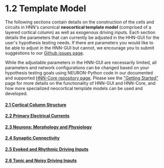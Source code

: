 <!--
# Title: 1.2 Template Model
# Updated: 2024-11-14
#
# Contributors:
    # Dylan Daniels
-->

<!-- compare original: https://hnn.brown.edu/under-the-hood/ -->

# 1.2 Template Model

The following sections contain details on the construction of the cells
and circuits in HNN's canonical **neocortical template model**
(comprised of a layered cortical column) as well as exogenous driving
inputs. Each section details the parameters that can currently be
adjusted in the HHN-GUI for the user's hypothesis testing needs. If
there are parameters you would like to be able to adjust in the HNN-GUI
but cannot, we encourage you to submit suggestions to our [Github issues
page](https://github.com/jonescompneurolab/hnn/issues).

While the adjustable parameters in the HNN-GUI are necessarily limited,
all parameters and network configurations can be changed based on your
hypothesis testing goals using NEURON-Python code in our documented and
supported [HNN-Core repository
page](https://github.com/jonescompneurolab/hnn-core). Please see
the ["Getting Started"](https://hnn.brown.edu/getting-started/) page
for more details on the functionality of HNN-GUI and HNN-Core, and how
more specialized neocortical template models can be used and developed.

#### [2.1 Cortical Column Structure](../03_model_assumptions/cortical_column_structure.html)
#### [2.2 Primary Electrical Currents](../03_model_assumptions/primary_electric_currents.html)
#### [2.3 Neurons: Morphology and Physiology](../03_model_assumptions/neurons_morphology_and_physiology.html)
#### [2.4 Synaptic Connectivity](../03_model_assumptions/synaptic_connectivity.html)
#### [2.5 Evoked and Rhythmic Driving Inputs](../03_model_assumptions/evoked_and_rhythmic_driving_inputs.html)
#### [2.6 Tonic and Noisy Driving Inputs](../03_model_assumptions/tonic_and_noisy_driving_inputs.html)
